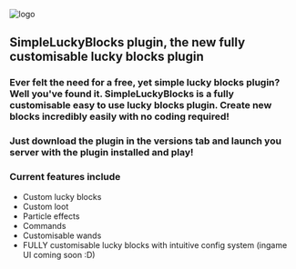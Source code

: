 ![logo](https://i.imgur.com/F4mnlBO.png)

## SimpleLuckyBlocks plugin, the new fully customisable lucky blocks plugin

### Ever felt the need for a free, yet simple lucky blocks plugin? Well you've found it. SimpleLuckyBlocks is a fully customisable easy to use lucky blocks plugin. Create new blocks incredibly easily with no coding required!

### Just download the plugin in the versions tab and launch you server with the plugin installed and play!

### Current features include

- Custom lucky blocks
- Custom loot
- Particle effects
- Commands
- Customisable wands
- FULLY customisable lucky blocks with intuitive config system (ingame UI coming soon :D)